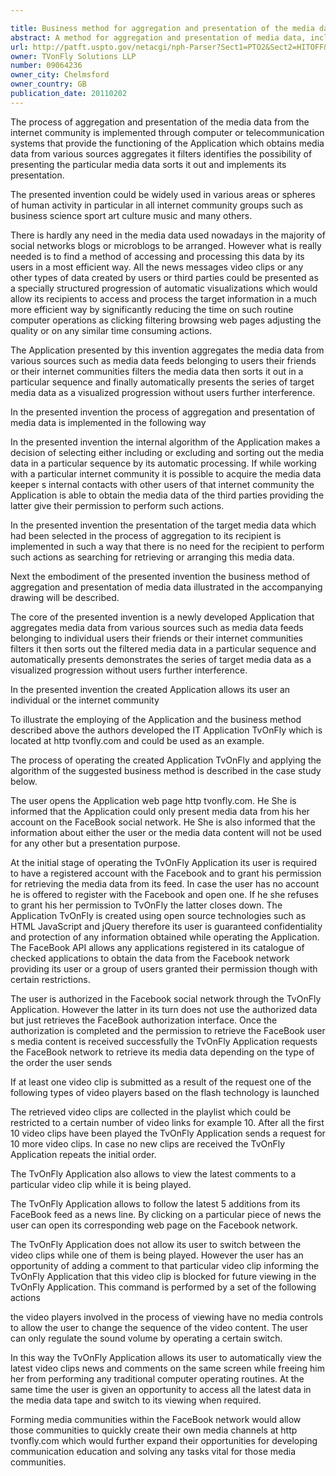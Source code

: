 ```yaml
---

title: Business method for aggregation and presentation of the media data
abstract: A method for aggregation and presentation of media data, includes the following steps: launching the application registered for interacting with internet community; authorizing the application in the external systems of the internet community using external Application Programming Interfaces; obtaining the permit from a media data keeper to access his/her media data in the internet community; retrieving the media data from the internet community through the application registered in that particular internet community to allow both the media data keeper and the registered application to access and use the aggregated data; selecting potentially presentable (supported) media data from the previously formed media data bank; presenting a series of the aggregated media data to an individual or corporate user (the recipient). The aggregation and presentation of the media data from the internet community is implemented through computer or telecommunication systems that provide the functioning of the application which obtains media data from various sources, aggregates it, filters, identifies the possibility of presenting the particular media data, sorts it out and implements its presentation.
url: http://patft.uspto.gov/netacgi/nph-Parser?Sect1=PTO2&Sect2=HITOFF&p=1&u=%2Fnetahtml%2FPTO%2Fsearch-adv.htm&r=1&f=G&l=50&d=PALL&S1=09064236&OS=09064236&RS=09064236
owner: TVonFly Solutions LLP
number: 09064236
owner_city: Chelmsford
owner_country: GB
publication_date: 20110202
---
```

The process of aggregation and presentation of the media data from the internet community is implemented through computer or telecommunication systems that provide the functioning of the Application which obtains media data from various sources aggregates it filters identifies the possibility of presenting the particular media data sorts it out and implements its presentation.

The presented invention could be widely used in various areas or spheres of human activity in particular in all internet community groups such as business science sport art culture music and many others.

There is hardly any need in the media data used nowadays in the majority of social networks blogs or microblogs to be arranged. However what is really needed is to find a method of accessing and processing this data by its users in a most efficient way. All the news messages video clips or any other types of data created by users or third parties could be presented as a specially structured progression of automatic visualizations which would allow its recipients to access and process the target information in a much more efficient way by significantly reducing the time on such routine computer operations as clicking filtering browsing web pages adjusting the quality or on any similar time consuming actions.

The Application presented by this invention aggregates the media data from various sources such as media data feeds belonging to users their friends or their internet communities filters the media data then sorts it out in a particular sequence and finally automatically presents the series of target media data as a visualized progression without users further interference.

In the presented invention the process of aggregation and presentation of media data is implemented in the following way 

In the presented invention the internal algorithm of the Application makes a decision of selecting either including or excluding and sorting out the media data in a particular sequence by its automatic processing. If while working with a particular internet community it is possible to acquire the media data keeper s internal contacts with other users of that internet community the Application is able to obtain the media data of the third parties providing the latter give their permission to perform such actions.

In the presented invention the presentation of the target media data which had been selected in the process of aggregation to its recipient is implemented in such a way that there is no need for the recipient to perform such actions as searching for retrieving or arranging this media data.

Next the embodiment of the presented invention the business method of aggregation and presentation of media data illustrated in the accompanying drawing will be described.

The core of the presented invention is a newly developed Application that aggregates media data from various sources such as media data feeds belonging to individual users their friends or their internet communities filters it then sorts out the filtered media data in a particular sequence and automatically presents demonstrates the series of target media data as a visualized progression without users further interference.

In the presented invention the created Application allows its user an individual or the internet community 

To illustrate the employing of the Application and the business method described above the authors developed the IT Application TvOnFly which is located at http tvonfly.com and could be used as an example.

The process of operating the created Application TvOnFly and applying the algorithm of the suggested business method is described in the case study below.

The user opens the Application web page http tvonfly.com. He She is informed that the Application could only present media data from his her account on the FaceBook social network. He She is also informed that the information about either the user or the media data content will not be used for any other but a presentation purpose.

At the initial stage of operating the TvOnFly Application its user is required to have a registered account with the Facebook and to grant his permission for retrieving the media data from its feed. In case the user has no account he is offered to register with the Facebook and open one. If he she refuses to grant his her permission to TvOnFly the latter closes down. The Application TvOnFly is created using open source technologies such as HTML JavaScript and jQuery therefore its user is guaranteed confidentiality and protection of any information obtained while operating the Application. The FaceBook API allows any applications registered in its catalogue of checked applications to obtain the data from the Facebook network providing its user or a group of users granted their permission though with certain restrictions.

The user is authorized in the Facebook social network through the TvOnFly Application. However the latter in its turn does not use the authorized data but just retrieves the FaceBook authorization interface. Once the authorization is completed and the permission to retrieve the FaceBook user s media content is received successfully the TvOnFly Application requests the FaceBook network to retrieve its media data depending on the type of the order the user sends 

If at least one video clip is submitted as a result of the request one of the following types of video players based on the flash technology is launched 

The retrieved video clips are collected in the playlist which could be restricted to a certain number of video links for example 10. After all the first 10 video clips have been played the TvOnFly Application sends a request for 10 more video clips. In case no new clips are received the TvOnFly Application repeats the initial order.

The TvOnFly Application also allows to view the latest comments to a particular video clip while it is being played.

The TvOnFly Application allows to follow the latest 5 additions from its FaceBook feed as a news line. By clicking on a particular piece of news the user can open its corresponding web page on the Facebook network.

The TvOnFly Application does not allow its user to switch between the video clips while one of them is being played. However the user has an opportunity of adding a comment to that particular video clip informing the TvOnFly Application that this video clip is blocked for future viewing in the TvOnFly Application. This command is performed by a set of the following actions 

the video players involved in the process of viewing have no media controls to allow the user to change the sequence of the video content. The user can only regulate the sound volume by operating a certain switch.

In this way the TvOnFly Application allows its user to automatically view the latest video clips news and comments on the same screen while freeing him her from performing any traditional computer operating routines. At the same time the user is given an opportunity to access all the latest data in the media data tape and switch to its viewing when required.

Forming media communities within the FaceBook network would allow those communities to quickly create their own media channels at http tvonfly.com which would further expand their opportunities for developing communication education and solving any tasks vital for those media communities.

